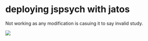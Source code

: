 # deploying jspsych with jatos

Not working as any modification is casuing it to say invalid study.

![](food.gif)
